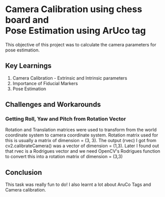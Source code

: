 # Camera Calibration using chess board and <br/>  Pose Estimation using ArUco tag 
This objective of this project was to calculate the camera parameters for pose estimation.
## Key Learnings
1. Camera Calibration - Extrinsic and Intrinsic parameters
2. Importance of Fiducial Markers
3. Pose Estimation

## Challenges and Workarounds
### Getting Roll, Yaw and Pitch from Rotation Vector
Rotation and Translation matrices were used to transform from the world coordinate system to camera coordinate system. Rotation matrix used for this is usually a matrix of dimension = (3, 3).
The output (rvec) I got from cv2.calibrateCamera() was a vector of dimension = (1,3). Later I found out that rvec is a Rodrigues vector and we need OpenCV's Rodrigues function to convert this into a rotation matrix of dimension = (3,3)

## Conclusion
This task was really fun to do! I also learnt a lot about AruCo Tags and Camera calibration. 
